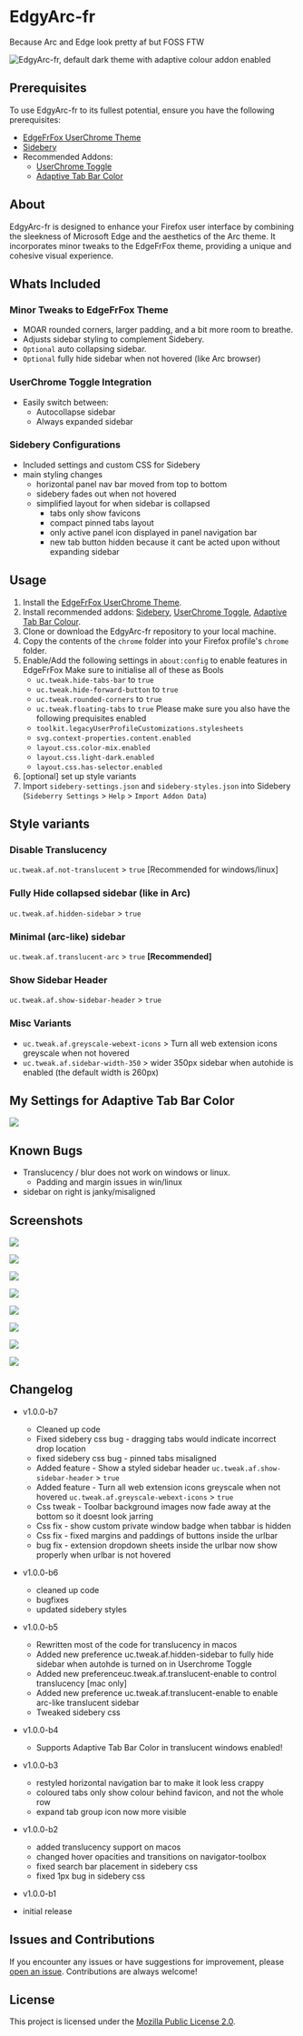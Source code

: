 # EdgyArc-fr

Because Arc and Edge look pretty af but FOSS FTW

![EdgyArc-fr, default dark theme with adaptive colour addon enabled](screenshots/01.png)

## Prerequisites

To use EdgyArc-fr to its fullest potential, ensure you have the following prerequisites:

- [EdgeFrFox UserChrome Theme](https://github.com/bmFtZQ/edge-frfox/) 
- [Sidebery](https://addons.mozilla.org/firefox/addon/sidebery/) 
- Recommended Addons:
  - [UserChrome Toggle](https://addons.mozilla.org/firefox/addon/userchrome-toggle/) 
  - [Adaptive Tab Bar Color](https://addons.mozilla.org/en-GB/firefox/addon/adaptive-tab-bar-colour/) 

## About

EdgyArc-fr is designed to enhance your Firefox user interface by combining the sleekness of Microsoft Edge and the aesthetics of the Arc theme. It incorporates minor tweaks to the EdgeFrFox theme, providing a unique and cohesive visual experience.

## Whats Included

### Minor Tweaks to EdgeFrFox Theme

- MOAR rounded corners, larger padding, and a bit more room to breathe.
- Adjusts sidebar styling to complement Sidebery.
- `Optional` auto collapsing sidebar.
- `Optional` fully hide sidebar when not hovered (like Arc browser)

### UserChrome Toggle Integration

- Easily switch between:
  - Autocollapse sidebar
  - Always expanded sidebar

### Sidebery Configurations

- Included settings and custom CSS for Sidebery
- main styling changes
  - horizontal panel nav bar moved from top to bottom
  - sidebery fades out when not hovered
  - simplified layout for when sidebar is collapsed
    - tabs only show favicons
    - compact pinned tabs layout
    - only active panel icon displayed in panel navigation bar
    - new tab button hidden because it cant be acted upon without expanding sidebar
  

## Usage

1. Install the [EdgeFrFox UserChrome Theme](https://github.com/bmFtZQ/edge-frfox/).
2. Install recommended addons: [Sidebery](https://addons.mozilla.org/firefox/addon/sidebery/), [UserChrome Toggle](https://addons.mozilla.org/firefox/addon/userchrome-toggle/), [Adaptive Tab Bar Colour](https://addons.mozilla.org/en-GB/firefox/addon/adaptive-tab-bar-colour/).
3. Clone or download the EdgyArc-fr repository to your local machine.
4. Copy the contents of the `chrome` folder into your Firefox profile's `chrome` folder.
5. Enable/Add the following settings in `about:config` to enable features in EdgeFrFox
   Make sure to initialise all of these as Bools
   - `uc.tweak.hide-tabs-bar` to `true`
   - `uc.tweak.hide-forward-button` to `true`
   - `uc.tweak.rounded-corners` to `true`
   - `uc.tweak.floating-tabs` to `true`
   Please make sure you also have the following prequisites enabled
   - `toolkit.legacyUserProfileCustomizations.stylesheets`
   - `svg.context-properties.content.enabled`
   - `layout.css.color-mix.enabled`
   - `layout.css.light-dark.enabled`
   - `layout.css.has-selector.enabled`
7. [optional] set up style variants
8. Import `sidebery-settings.json` and `sidebery-styles.json` into Sidebery (`Sideberry Settings` > `Help` > `Import Addon Data`)

## Style variants
### Disable Translucency 
`uc.tweak.af.not-translucent` > `true` [Recommended for windows/linux]
### Fully Hide collapsed sidebar (like in Arc)
`uc.tweak.af.hidden-sidebar` > `true`
### Minimal (arc-like) sidebar 
`uc.tweak.af.translucent-arc` > `true` **[Recommended]**
### Show Sidebar Header
`uc.tweak.af.show-sidebar-header` > `true`
### Misc Variants
- `uc.tweak.af.greyscale-webext-icons` > Turn all web extension icons greyscale when not hovered
- `uc.tweak.af.sidebar-width-350` > wider 350px sidebar when autohide is enabled (the default width is 260px)

## My Settings for Adaptive Tab Bar Color
![ ](screenshots/ATBC-settings.png)

## Known Bugs
- Translucency / blur does not work on windows or linux.
  - Padding and margin issues in win/linux
- sidebar on right is janky/misaligned

## Screenshots

![ ](screenshots/01.png)

![ ](screenshots/02.png)

![ ](screenshots/03.png)

![ ](screenshots/04.png)

![ ](screenshots/05.png)

![ ](screenshots/06.png)

![ ](screenshots/07.png)

![ ](screenshots/08.png)

## Changelog
- v1.0.0-b7
  - Cleaned up code
  - Fixed sidebery css bug - dragging tabs would indicate incorrect drop location
  - fixed sidebery css bug - pinned tabs misaligned
  - Added feature - Show a styled sidebar header
    `uc.tweak.af.show-sidebar-header` > `true`
  - Added feature - Turn all web extension icons greyscale when not hovered
    `uc.tweak.af.greyscale-webext-icons` > `true`
  - Css tweak - Toolbar background images now fade away at the bottom so it doesnt look jarring
  - Css fix - show custom private window badge when tabbar is hidden
  - Css fix - fixed margins and paddings of buttons inside the urlbar
  - bug fix - extension dropdown sheets inside the urlbar now show properly when urlbar is not hovered
- v1.0.0-b6
  - cleaned up code
  - bugfixes
  - updated sidebery styles
- v1.0.0-b5
  - Rewritten most of the code for translucency in macos
  - Added new preference uc.tweak.af.hidden-sidebar to fully hide sidebar when autohde is turned on in Userchrome Toggle
  - Added new preferenceuc.tweak.af.translucent-enable to control translucency [mac only]
  - Added new preference uc.tweak.af.translucent-enable to enable arc-like translucent sidebar
  - Tweaked sidebery css

- v1.0.0-b4
  - Supports Adaptive Tab Bar Color in translucent windows enabled! 
- v1.0.0-b3
  - restyled horizontal navigation bar to make it look less crappy
  - coloured tabs only show colour behind favicon, and not the whole row
  - expand tab group icon now more visible
- v1.0.0-b2
  - added translucency support on macos
  - changed hover opacities and transitions on navigator-toolbox
  - fixed search bar placement in sidebery css
  - fixed 1px bug in sidebery css
- v1.0.0-b1
- initial release

## Issues and Contributions

If you encounter any issues or have suggestions for improvement, please [open an issue](https://github.com/artsyfriedchicken/EdgyArc-fr/issues). Contributions are always welcome!

## License

This project is licensed under the [Mozilla Public License 2.0](https://opensource.org/licenses/MPL-2.0).
